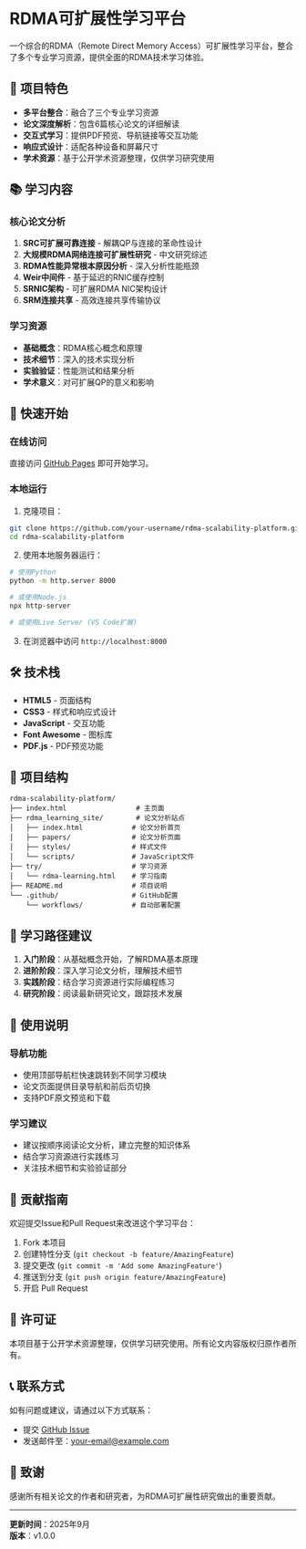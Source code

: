 # RDMA可扩展性学习平台

一个综合的RDMA（Remote Direct Memory Access）可扩展性学习平台，整合了多个专业学习资源，提供全面的RDMA技术学习体验。

## 🌟 项目特色

- **多平台整合**：融合了三个专业学习资源
- **论文深度解析**：包含6篇核心论文的详细解读
- **交互式学习**：提供PDF预览、导航链接等交互功能
- **响应式设计**：适配各种设备和屏幕尺寸
- **学术资源**：基于公开学术资源整理，仅供学习研究使用

## 📚 学习内容

### 核心论文分析
1. **SRC可扩展可靠连接** - 解耦QP与连接的革命性设计
2. **大规模RDMA网络连接可扩展性研究** - 中文研究综述
3. **RDMA性能异常根本原因分析** - 深入分析性能瓶颈
4. **Weir中间件** - 基于延迟的RNIC缓存控制
5. **SRNIC架构** - 可扩展RDMA NIC架构设计
6. **SRM连接共享** - 高效连接共享传输协议

### 学习资源
- **基础概念**：RDMA核心概念和原理
- **技术细节**：深入的技术实现分析
- **实验验证**：性能测试和结果分析
- **学术意义**：对可扩展QP的意义和影响

## 🚀 快速开始

### 在线访问
直接访问 [GitHub Pages](https://your-username.github.io/rdma-scalability-platform/) 即可开始学习。

### 本地运行
1. 克隆项目：
```bash
git clone https://github.com/your-username/rdma-scalability-platform.git
cd rdma-scalability-platform
```

2. 使用本地服务器运行：
```bash
# 使用Python
python -m http.server 8000

# 或使用Node.js
npx http-server

# 或使用Live Server (VS Code扩展)
```

3. 在浏览器中访问 `http://localhost:8000`

## 🛠️ 技术栈

- **HTML5** - 页面结构
- **CSS3** - 样式和响应式设计
- **JavaScript** - 交互功能
- **Font Awesome** - 图标库
- **PDF.js** - PDF预览功能

## 📁 项目结构

```
rdma-scalability-platform/
├── index.html                 # 主页面
├── rdma_learning_site/        # 论文分析站点
│   ├── index.html            # 论文分析首页
│   ├── papers/               # 论文分析页面
│   ├── styles/               # 样式文件
│   └── scripts/              # JavaScript文件
├── try/                      # 学习资源
│   └── rdma-learning.html    # 学习指南
├── README.md                 # 项目说明
└── .github/                  # GitHub配置
    └── workflows/            # 自动部署配置
```

## 🎯 学习路径建议

1. **入门阶段**：从基础概念开始，了解RDMA基本原理
2. **进阶阶段**：深入学习论文分析，理解技术细节
3. **实践阶段**：结合学习资源进行实际编程练习
4. **研究阶段**：阅读最新研究论文，跟踪技术发展

## 📖 使用说明

### 导航功能
- 使用顶部导航栏快速跳转到不同学习模块
- 论文页面提供目录导航和前后页切换
- 支持PDF原文预览和下载

### 学习建议
- 建议按顺序阅读论文分析，建立完整的知识体系
- 结合学习资源进行实践练习
- 关注技术细节和实验验证部分

## 🤝 贡献指南

欢迎提交Issue和Pull Request来改进这个学习平台：

1. Fork 本项目
2. 创建特性分支 (`git checkout -b feature/AmazingFeature`)
3. 提交更改 (`git commit -m 'Add some AmazingFeature'`)
4. 推送到分支 (`git push origin feature/AmazingFeature`)
5. 开启 Pull Request

## 📄 许可证

本项目基于公开学术资源整理，仅供学习研究使用。所有论文内容版权归原作者所有。

## 📞 联系方式

如有问题或建议，请通过以下方式联系：
- 提交 [GitHub Issue](https://github.com/your-username/rdma-scalability-platform/issues)
- 发送邮件至：your-email@example.com

## 🙏 致谢

感谢所有相关论文的作者和研究者，为RDMA可扩展性研究做出的重要贡献。

---

**更新时间**：2025年9月  
**版本**：v1.0.0
